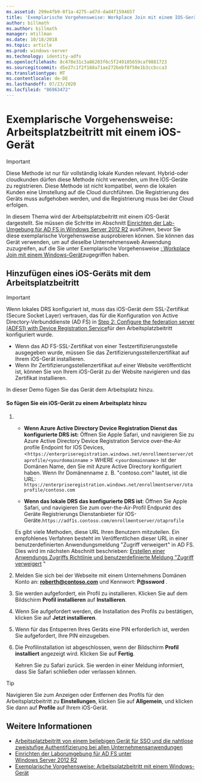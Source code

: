 ```yaml
---
ms.assetid: 299e4fb9-8f1a-4275-ad7d-dad4f1594657
title: 'Exemplarische Vorgehensweise: Workplace Join mit einem IOS-Gerät'
author: billmath
ms.author: billmath
manager: mtillman
ms.date: 10/18/2018
ms.topic: article
ms.prod: windows-server
ms.technology: identity-adfs
ms.openlocfilehash: 8c478e31c3a86203f6c5f249185659caf9881723
ms.sourcegitcommit: d5e27c1f2f168a71ae272bebf8f50e1b3ccbcca3
ms.translationtype: MT
ms.contentlocale: de-DE
ms.lasthandoff: 07/23/2020
ms.locfileid: "86963472"
---
```

# <a name="walkthrough-workplace-join-with-an-ios-device"></a>Exemplarische Vorgehensweise: Arbeitsplatzbeitritt mit einem iOS-Gerät


> [!IMPORTANT] 
> Diese Methode ist nur für vollständig lokale Kunden relevant. Hybrid-oder cloudkunden dürfen diese Methode nicht verwenden, um Ihre IOS-Geräte zu registrieren. Diese Methode ist nicht kompatibel, wenn die lokalen Kunden eine Umstellung auf die Cloud durchführen. Die Registrierung des Geräts muss aufgehoben werden, und die Registrierung muss bei der Cloud erfolgen. 

In diesem Thema wird der Arbeitsplatzbeitritt mit einem iOS-Gerät dargestellt. Sie müssen die Schritte im Abschnitt [Einrichten der Lab-Umgebung für AD FS in Windows Server 2012 R2](../../ad-fs/deployment/Set-up-the-lab-environment-for-AD-FS-in-Windows-Server-2012-R2.md) ausführen, bevor Sie diese exemplarische Vorgehensweise ausprobieren können. Sie können das Gerät verwenden, um auf dieselbe Unternehmensweb Anwendung zuzugreifen, auf die Sie unter Exemplarische Vorgehensweise [: Workplace Join mit einem Windows-Gerät](Walkthrough--Workplace-Join-with-a-Windows-Device.md)zugegriffen haben.


## <a name="join-an-ios-device-with-workplace-join"></a>Hinzufügen eines iOS-Geräts mit dem Arbeitsplatzbeitritt

> [!IMPORTANT]
> Wenn lokales DRS konfiguriert ist, muss das iOS-Gerät dem SSL-Zertifikat (Secure Socket Layer) vertrauen, das für die Konfiguration von Active Directory-Verbunddienste (AD FS) in [Step 2: Configure the federation server (ADFS1) with Device Registration Service](../../ad-fs/deployment/Set-up-the-lab-environment-for-AD-FS-in-Windows-Server-2012-R2.md#BKMK_4)für den Arbeitsplatzbeitritt konfiguriert wurde.
> 
> -   Wenn das AD FS-SSL-Zertifikat von einer Testzertifizierungsstelle ausgegeben wurde, müssen Sie das Zertifizierungsstellenzertifikat auf Ihrem iOS-Gerät installieren.
> -   Wenn Ihr Zertifizierungsstellenzertifikat auf einer Website veröffentlicht ist, können Sie von Ihrem iOS-Gerät zu der Website navigieren und das Zertifikat installieren.

In dieser Demo fügen Sie das Gerät dem Arbeitsplatz hinzu.

#### <a name="to-join-an-ios-device-to-a-workplace"></a>So fügen Sie ein iOS-Gerät zu einem Arbeitsplatz hinzu

1. -   **Wenn Azure Active Directory Device Registration Dienst das konfigurierte DRS ist:** Öffnen Sie Apple Safari, und navigieren Sie zu Azure Active Directory Device Registration Service over-the-Air profile Endpoint for IOS Devices, <`https://enterpriseregistration.windows.net/enrollmentserver/otaprofile/<yourdomainname` > WHERE <`yourdomainname`> ist der Domänen Name, den Sie mit Azure Active Directory konfiguriert haben. Wenn Ihr Domänenname z. B. "contoso.com" lautet, ist die URL: `https://enterpriseregistration.windows.net/enrollmentserver/otaprofile/contoso.com`

   -   **Wenn das lokale DRS das konfigurierte DRS ist**: Öffnen Sie Apple Safari, und navigieren Sie zum over-the-Air-Profil Endpunkt des Geräte Registrierungs Dienstanbieter für IOS-Geräte.`https://adf1s.contoso.com/enrollmentserver/otaprofile`

   Es gibt viele Methoden, diese URL Ihren Benutzern mitzuteilen. Ein empfohlenes Verfahren besteht im Veröffentlichen dieser URL in einer benutzerdefinierten Anwendungsmeldung "Zugriff verweigert" in AD FS. Dies wird im nächsten Abschnitt beschrieben: [Erstellen einer Anwendungs Zugriffs Richtlinie und benutzerdefinierte Meldung "Zugriff verweigert](/azure/active-directory/active-directory-device-registration-on-premises-setup#create-an-application-access-policy-and-custom-access-denied-message) "

2. Melden Sie sich bei der Webseite mit einem Unternehmens Domänen Konto an: <strong>roberth@contoso.com</strong> und Kennwort: <strong>P@ssword</strong> .

3. Sie werden aufgefordert, ein Profil zu installieren. Klicken Sie auf dem Bildschirm **Profil installieren** auf **Installieren**.

4. Wenn Sie aufgefordert werden, die Installation des Profils zu bestätigen, klicken Sie auf **Jetzt installieren**.

5. Wenn für das Entsperren Ihres Geräts eine PIN erforderlich ist, werden Sie aufgefordert, Ihre PIN einzugeben.

6. Die Profilinstallation ist abgeschlossen, wenn der Bildschirm **Profil installiert** angezeigt wird. Klicken Sie auf **Fertig**.

   Kehren Sie zu Safari zurück. Sie werden in einer Meldung informiert, dass Sie Safari schließen oder verlassen können.

> [!TIP]
> Navigieren Sie zum Anzeigen oder Entfernen des Profils für den Arbeitsplatzbeitritt zu **Einstellungen**, klicken Sie auf **Allgemein**, und klicken Sie dann auf **Profile** auf Ihrem iOS-Gerät.

## <a name="see-also"></a>Weitere Informationen


- [Arbeitsplatzbeitritt von einem beliebigen Gerät für SSO und die nahtlose zweistufige Authentifizierung bei allen Unternehmensanwendungen](Join-to-Workplace-from-Any-Device-for-SSO-and-Seamless-Second-Factor-Authentication-Across-Company-Applications.md)
- [Einrichten der Laborumgebung für AD FS unter Windows Server 2012 R2](../../ad-fs/deployment/Set-up-the-lab-environment-for-AD-FS-in-Windows-Server-2012-R2.md)
- [Exemplarische Vorgehensweise: Arbeitsplatzbeitritt mit einem Windows-Gerät](Walkthrough--Workplace-Join-with-a-Windows-Device.md)

